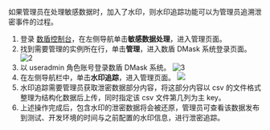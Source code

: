 如果管理员在处理敏感数据时，加入了水印，则水印追踪功能可以为管理员追溯泄密事件的过程。
1. 登录 [数盾控制台](https://console.cloud.tencent.com/cds)，在左侧导航单击**敏感数据处理**，进入管理页面。
2. 找到需要管理的实例所在行，单击**管理**，进入数盾 DMask 系统登录页面。
 ![2](https://main.qcloudimg.com/raw/5e61fe9aa155318c9dbfbae77fbc78ec.png)
3. 以 useradmin 角色账号登录数盾 DMask 系统。
 ![3](https://main.qcloudimg.com/raw/e830368b923e13255cbbcc0a487ae2da.png)
4. 在左侧导航栏中，单击**水印追踪**，进入管理页面。
 ![](https://main.qcloudimg.com/raw/e406fad770a1cff63ddeba98e228448b.png)
5. 水印追踪需要管理员获取泄密数据部分内容，将这部分内容以 csv 的文件格式整理为结构化数据后上传，同时指定该 csv 文件第几列为主 key。
6. 上述操作完成后，包含水印的泄密数据将会被还原，管理员可查看该数据发布到测试、开发环境的时间与之前配置的水印信息，进行泄密追踪。
